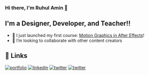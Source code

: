 ### Hi there, I'm Ruhul Amin 👋 
## I'm a Designer, Developer, and Teacher!!

- 🔭 I just launched my first course: [Motion Graphics in After Effects][course]!
- 👯 I’m looking to collaborate with other content creators

[course]: https://10minuteschool.com/skills/courses/72/motion-graphics


## 🔗 Links
[![portfolio](https://img.shields.io/badge/my_portfolio-000?style=for-the-badge&logo=ko-fi&logoColor=white)](https://ruhulamin.net/)
[![linkedin](https://img.shields.io/badge/linkedin-0A66C2?style=for-the-badge&logo=linkedin&logoColor=white)](https://www.linkedin.com/in/followruhulamin)
[![twitter](https://img.shields.io/badge/twitter-1DA1F2?style=for-the-badge&logo=twitter&logoColor=white)](https://twitter.com/followruhulamin)
[![twitter](https://img.shields.io/youtube/channel/subscribers/UCF2ELyC3k25ESeP8gCenwRg?style=for-the-badge)](https://www.youtube.com/channel/UCF2ELyC3k25ESeP8gCenwRg)
